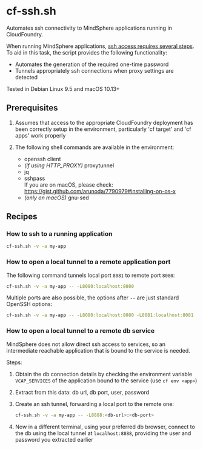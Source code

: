 # cf-ssh.sh

Automates ssh connectivity to MindSphere applications running in CloudFoundry.

When running MindSphere applications,
[ssh access requires several steps](https://developer.mindsphere.io/paas/paas-cloudfoundry-ssh.html).
To aid in this task, the script provides the following functionality:

* Automates the generation of the required one-time password
* Tunnels appropriately ssh connections when proxy settings are detected

Tested in Debian Linux 9.5 and macOS 10.13+

## Prerequisites

1. Assumes that access to the appropriate CloudFoundry deployment has been
  correctly setup in the environment, particularly 'cf target' and
  'cf apps' work properly

1. The following shell commands are available in the environment:
    * openssh client
    * *(if using HTTP_PROXY)* proxytunnel
    * jq
    * sshpass  
      If you are on macOS, please check: https://gist.github.com/arunoda/7790979#installing-on-os-x
    * *(only on macOS)* gnu-sed

## Recipes

### How to ssh to a running application

```sh
cf-ssh.sh -v -a my-app
```

### How to open a local tunnel to a remote application port

The following command tunnels local port `8081` to remote port `8080`:

```sh
cf-ssh.sh -v -a my-app -- -L8080:localhost:8080
```

Multiple ports are also possible, the options after `--` are just standard
OpenSSH options:

```sh
cf-ssh.sh -v -a my-app -- -L8080:localhost:8080 -L8081:localhost:8081
```

### How to open a local tunnel to a remote db service

MindSphere does not allow direct ssh access to services, so an intermediate
reachable application that is bound to the service is needed.

Steps:

1. Obtain the db connection details by checking the environment variable
  `VCAP_SERVICES` of the application bound to the service (use `cf env <app>`)
1. Extract from this data: db url, db port, user, password
1. Create an ssh tunnel, forwarding a local port to the remote one:

    ```sh
    cf-ssh.sh -v -a my-app -- -L8888:<db-url>:<db-port>
    ```

1. Now in a different terminal, using your preferred db browser, connect to
  the db using the local tunnel at `localhost:8888`, providing the user and
  password you extracted earlier
